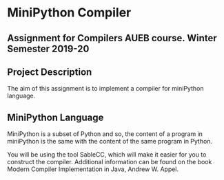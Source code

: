 # MiniPython Compiler
 Assignment for Compilers AUEB course. Winter Semester 2019-20
---
## Project Description
The aim of this assignment is to implement a compiler for miniPython language.

## MiniPython Language
MiniPython is a subset of Python and so, the content of a program in miniPython is the same with the content of the same program in Python.

You will be using the tool SableCC, which will make it easier for you to construct the compiler.
Additional information can be found on the book Modern Compiler Implementation in Java, Andrew W. Appel.

<!--### Supported Commands-->
